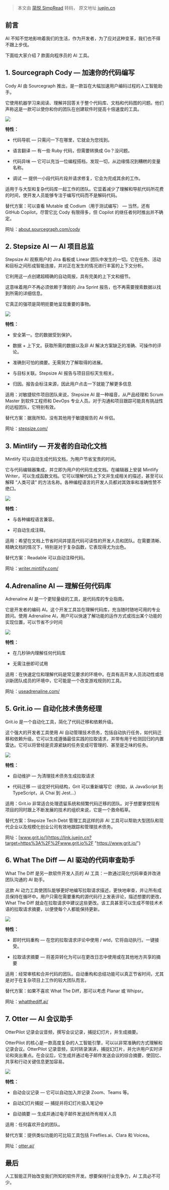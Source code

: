 > 本文由 [简悦 SimpRead](http://ksria.com/simpread/) 转码， 原文地址 [juejin.cn](https://juejin.cn/post/7313048188138323978)

**前言**
------

AI 不知不觉地影响着我们的生活，作为开发者，为了应对这种变革，我们也不得不跟上步伐。

下面给大家介绍 7 款面向程序员的 AI 工具。

**1. Sourcegraph Cody — 加速你的代码编写**
----------------------------------

Cody AI 由 Sourcegraph 推出，是一款旨在大幅加速用户编码过程的人工智能助手。

它使用机器学习来阅读、理解并回答关于整个代码库、文档和代码图的问题。他们声称这是一款可以使你和你的团队在创建软件时提高十倍速度的工具。

![](https://p6-juejin.byteimg.com/tos-cn-i-k3u1fbpfcp/436390b8c78940bd90b888fa12d355bb~tplv-k3u1fbpfcp-jj-mark:3024:0:0:0:q75.awebp#?w=1400&h=905&s=606753&e=png&b=191919)

**特性：**

*   代码导航 — 只需问一下在哪里，它就会为您找到。
    
*   语言翻译 — 有一些 Ruby 代码，但需要转换成 Go？没问题。
    
*   代码异味 — 它可以充当一位编程搭档，发现一切，从边缘情况到糟糕的变量名称。
    
*   调试 — 提供一小段代码片段并请求修复，它会为完成其余的工作。
    

适用于与大型和复杂代码库一起工作的团队。它显着减少了理解和导航代码所花费的时间，使开发人员能够专注于编写代码而不是解码代码。

替代方案：可以查看 Mutable 或 Codium（用于测试编写） — 当然，还有 GitHub Copilot，尽管它比 Cody 有限得多，但 Copilot 的继任者何时推出并不确定。

网址：[about.sourcegraph.com/cody](https://link.juejin.cn?target=https%3A%2F%2Fabout.sourcegraph.com%2Fcody "https://about.sourcegraph.com/cody")

**2. Stepsize AI — AI 项目总监**
----------------------------

Stepsize AI 观察用户的 Jira 看板或 Linear 团队中发生的一切。它在任务、活动和目标之间形成智能连接，并对正在发生的情况进行丰富的上下文分析。

它利用这一点创建超精确的自动周报，具有完美的上下文和细节。

这意味着用户不再必须依赖于薄弱的 Jira Sprint 报告，也不再需要搜索数据以找到所需的详细信息。

它真正的强项是简明扼要地呈现重要的事物。

![](https://p3-juejin.byteimg.com/tos-cn-i-k3u1fbpfcp/7944e9c60cb049f4b4c16e9712dc6bd2~tplv-k3u1fbpfcp-jj-mark:3024:0:0:0:q75.awebp#?w=1118&h=794&s=329051&e=png&b=110d23)

**特性：**

*   安全第一。您的数据受到保护。
    
*   数据 + 上下文。获取所需的数据以及非 AI 解决方案缺乏的准确、可操作的评论。
    
*   准确到可怕的摘要。无需努力了解取得的进展。
    
*   与目标关联。Stepsize AI 报告与项目目标天生相关。
    
*   归因。报告会标注来源，因此用户点击一下就能了解更多信息
    

适用：对敏捷软件项目团队来说，Stepsize AI 是一种福音，从产品经理和 Scrum Master 到软件工程师和 DevOps 专业人员。对于沟通和项目跟踪可能具有挑战性的远程团队，它特别有效。

替代方案：据我所知，没有其他用于敏捷报告的 AI 伴侣。

网址：[stepsize.com/](https://link.juejin.cn?target=https%3A%2F%2Fstepsize.com%2F "https://stepsize.com/")

**3. Mintlify — 开发者的自动化文档**
---------------------------

Mintlify 可以自动生成代码文档，为用户节省宝贵的时间。

它与代码编辑器集成，并立即为用户的代码生成文档。在编辑器上安装 Mintlify Writer，可以生成函数文档。它可以理解代码上下文并生成相关的描述，甚至可以解释 “人类可读” 的方法名称。各种编程语言的开发人员都对其效率和准确性赞不绝口。

![](https://p9-juejin.byteimg.com/tos-cn-i-k3u1fbpfcp/97d2abef9991466ab407a9f8cf7e278a~tplv-k3u1fbpfcp-jj-mark:3024:0:0:0:q75.awebp#?w=1400&h=802&s=597505&e=png&b=0d1318)

**特性：**

*   与各种编程语言兼容。
    
*   可自动生成注释。
    

适用：希望在文档上节省时间并提高代码可读性的开发人员和团队。在需要清晰、精确文档的情况下，特别是对于复杂函数，它表现得尤为出色。

替代方案：Readable 可以自动注释代码。

网址：[writer.mintlify.com/](https://link.juejin.cn?target=https%3A%2F%2Fwriter.mintlify.com%2F "https://writer.mintlify.com/")

**4.Adrenaline AI — 理解任何代码库**
-----------------------------

Adrenaline AI 是一个更轻量级的工具，是代码库的专业指南。

‍它是开发者的编码 AI。这个开发工具旨在理解代码库，充当随时随地可用的专业顾问。使用 Adrenaline AI，用户可以快速了解功能的运作方式或找出某个功能的实现位置，可以节省不少时间

![](https://p3-juejin.byteimg.com/tos-cn-i-k3u1fbpfcp/a8eaeadd00ae4b3988b9e5c3df06d74f~tplv-k3u1fbpfcp-jj-mark:3024:0:0:0:q75.awebp#?w=1400&h=802&s=818897&e=png&b=1b1f2a)

**特性：**

*   在几秒钟内理解任何代码库
    
*   无需注册即可试用
    

适用：在快速定位和理解代码是常见要求的环境中。在具有高开发人员流动性或培训新团队成员的环境中，它可能是一个改变游戏规则的工具。

网址：[useadrenaline.com/](https://link.juejin.cn?target=https%3A%2F%2Fuseadrenaline.com%2F "https://useadrenaline.com/")

**5. Grit.io — 自动化技术债务经理**
--------------------------

Grit.io 是一个自动化工具，简化了代码迁移和依赖升级。

这个强大的开发者工具使用 AI 自动管理技术债务，包括自动执行任务，如代码迁移和依赖升级。它可以生成遵循最佳实践的拉取请求，并带有用于检测回归的内置雷达。它可以将曾经是资源紧缺的任务变成可管理的、甚至是乏味的任务。

![](https://p9-juejin.byteimg.com/tos-cn-i-k3u1fbpfcp/6c16935740934327816d839ad1cdea81~tplv-k3u1fbpfcp-jj-mark:3024:0:0:0:q75.awebp#?w=1400&h=649&s=282757&e=png&b=fefefe)

**特性：**

*   自动维护 — 为清理技术债务生成拉取请求
    
*   代码迁移 — 设定好代码结构，Grit 可以重新编写它（例如，从 JavaScript 到 TypeScript，从 Chai 到 Jest…）
    

适用：Grit.io 非常适合处理遗留系统和频繁代码迁移的团队。对于想要掌控现有项目的同时跟上不断发展的技术的组织来说，它是一个救命稻草。

替代方案：Stepsize Tech Debt 管理工具这样的非 AI 工具可以帮助大型团队和现代企业以及规模化创业公司有效地跟踪和管理技术债务。

网址：[www.grit.io/](https://link.juejin.cn?target=https%3A%2F%2Fwww.grit.io%2F "https://www.grit.io/")

**6. What The Diff — AI 驱动的代码审查助手**
-----------------------------------

What The Diff 是另一款软件开发人员的 AI 工具：一款通过简化代码审查并改进团队沟通的 AI 助手。

这款 AI 动力工具使团队能够更好地编写拉取请求描述，更快地审查，并让所有成员保持在循环中。用户只需在需要重构的源代码行上发表评论，描述想要的更改，What The Diff 就会在拉取请求中建议这些更改。该工具甚至可以生成不带技术术语的拉取请求摘要，以便使每个人都能保持更新。

![](https://p1-juejin.byteimg.com/tos-cn-i-k3u1fbpfcp/d1b3ef879452426e8c5399875a3b0efa~tplv-k3u1fbpfcp-jj-mark:3024:0:0:0:q75.awebp#?w=1400&h=725&s=275448&e=png&b=fdf3f0)

**特性：**

*   即时代码重构 — 在您的拉取请求评论中使用 / wtd，它将自动执行。一键接受。
    
*   拉取请求摘要 — 将差异转化为可以在更改日志中使用或在其他地方共享的摘要
    

适用：经常审核和合并代码的团队。自动重构和总结功能可以真正节省时间，尤其是对于在复杂项目上工作的较大团队而言。

替代方案：如果不喜欢 What The Diff，那可以考虑 Planar 或 Whipsr。

网址：[whatthediff.ai/](https://link.juejin.cn?target=https%3A%2F%2Fwhatthediff.ai%2F "https://whatthediff.ai/")

**7. Otter — AI 会议助手**
----------------------

OtterPilot 记录会议音频，撰写会议记录，捕捉幻灯片，并生成摘要。

OtterPilot 的核心是一款高度复杂的人工智能引擎，可以以非常准确的方式理解和记录会议。OtterPilot 记录音频，实时转录演讲，捕捉幻灯片，并允许用户实时评论和突出重点。在会议后，它生成并通过电子邮件发送会议的综合摘要，使回忆、共享和行动关键信息更加容易。

![](https://p6-juejin.byteimg.com/tos-cn-i-k3u1fbpfcp/4f7fe800741241769dd3a4ca32394e49~tplv-k3u1fbpfcp-jj-mark:3024:0:0:0:q75.awebp#?w=1240&h=970&s=336683&e=png&b=fcfbfe)

**特性：**

*   自动会议记录 — 它可以自动加入并记录 Zoom、Teams 等。
    
*   自动幻灯片捕捉 — 捕捉并将幻灯片插入笔记中
    
*   自动摘要 — 生成并通过电子邮件发送给所有相关人员
    

适用：任何喜欢开会的团队。

替代方案：提供类似功能的可比较工具包括 Fireflies.ai、Clara 和 Voicea。

网址：[otter.ai/](https://link.juejin.cn?target=https%3A%2F%2Fotter.ai%2F "https://otter.ai/")

**最后**
------

人工智能正开始改变我们所知的软件开发。想要保持行业竞争力，AI 工具必不可少。
